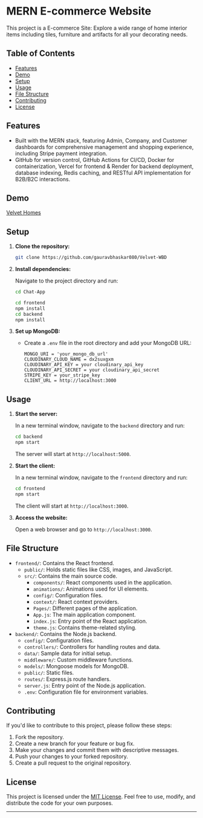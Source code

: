 # MERN E-commerce Website

This project is a E-commerce Site: Explore a wide range of home interior items including tiles, furniture and artifacts for all your decorating needs.

## Table of Contents
- [Features](#features)
- [Demo](#demo)
- [Setup](#setup)
- [Usage](#usage)
- [File Structure](#file-structure)
- [Contributing](#contributing)
- [License](#license)

## Features

- Built with the MERN stack, featuring Admin, Company, and Customer dashboards for comprehensive management and shopping experience, including Stripe payment integration.
- GitHub for version control, GitHub Actions for CI/CD, Docker for containerization, Vercel for frontend & Render for backend deployment, database indexing, Redis caching, and RESTful API implementation for B2B/B2C interactions.

## Demo

[Velvet Homes](https://velvet-wbd.vercel.app/)

## Setup

1. **Clone the repository:**

   ```bash
   git clone https://github.com/gauravbhaskar080/Velvet-WBD
   ```

2. **Install dependencies:**

   Navigate to the project directory and run:

   ```bash
   cd Chat-App

   cd frontend
   npm install
   cd backend
   npm install
   ```

3. **Set up MongoDB:**

   - Create a `.env` file in the root directory and add your MongoDB URL:

     ```
     MONGO_URI = 'your_mongo_db_url'
     CLOUDINARY_CLOUD_NAME = dx2suxgxm
     CLOUDINARY_API_KEY = your cloudinary_api_key
     CLOUDINARY_API_SECRET = your cloudinary_api_secret
     STRIPE_KEY = your_stripe_key
     CLIENT_URL = http://localhost:3000
     ```

## Usage

1. **Start the server:**
   
   In a new terminal window, navigate to the `backend` directory and run:

   ```bash
   cd backend
   npm start
   ```

   The server will start at `http://localhost:5000`.

2. **Start the client:**

   In a new terminal window, navigate to the `frontend` directory and run:

   ```bash
   cd frontend
   npm start
   ```

   The client will start at `http://localhost:3000`.

3. **Access the website:**

   Open a web browser and go to `http://localhost:3000`.

## File Structure

- `frontend/`: Contains the React frontend.
  - `public/`: Holds static files like CSS, images, and JavaScript.
  - `src/`: Contains the main source code.
    - `components/`: React components used in the application.
    - `animations/`: Animations used for UI elements.
    - `config/`: Configuration files.
    - `context/`: React context providers.
    - `Pages/`: Different pages of the application.
    - `App.js`: The main application component.
    - `index.js`: Entry point of the React application.
    - `theme.js`: Contains theme-related styling.
- `backend/`: Contains the Node.js backend.
  - `config/`: Configuration files.
  - `controllers/`: Controllers for handling routes and data.
  - `data/`: Sample data for initial setup.
  - `middleware/`: Custom middleware functions.
  - `models/`: Mongoose models for MongoDB.
  - `public/`: Static files.
  - `routes/`: Express.js route handlers.
  - `server.js`: Entry point of the Node.js application.
  - `.env`: Configuration file for environment variables.

## Contributing

If you'd like to contribute to this project, please follow these steps:

1. Fork the repository.
2. Create a new branch for your feature or bug fix.
3. Make your changes and commit them with descriptive messages.
4. Push your changes to your forked repository.
5. Create a pull request to the original repository.

## License

This project is licensed under the [MIT License](LICENSE). Feel free to use, modify, and distribute the code for your own purposes.

---
